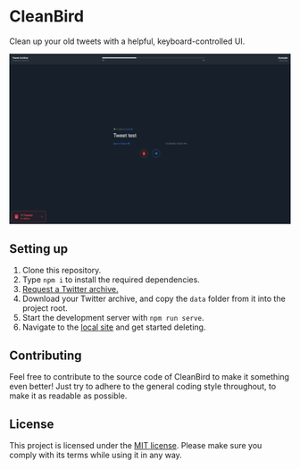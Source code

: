 # CleanBird

Clean up your old tweets with a helpful, keyboard-controlled UI.

![Screenshot of CleanBird](/Screenshot.png)

## Setting up

1. Clone this repository.
2. Type `npm i` to install the required dependencies.
3. [Request a Twitter archive.](https://twitter.com/settings/account)
4. Download your Twitter archive, and copy the `data` folder from it into the project root.
5. Start the development server with `npm run serve`.
6. Navigate to the [local site](http://localhost:8080/) and get started deleting.

## Contributing

Feel free to contribute to the source code of CleanBird to make it something even better! Just try to adhere to the general coding style throughout, to make it as readable as possible.

## License

This project is licensed under the [MIT license](/LICENSE). Please make sure you comply with its terms while using it in any way.
